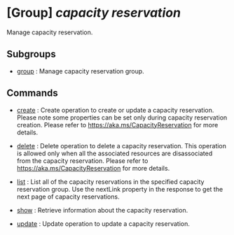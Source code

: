 # [Group] _capacity reservation_

Manage capacity reservation.

## Subgroups

- [group](/Commands/capacity/reservation/group/readme.md)
: Manage capacity reservation group.

## Commands

- [create](/Commands/capacity/reservation/_create.md)
: Create operation to create or update a capacity reservation. Please note some properties can be set only during capacity reservation creation. Please refer to https://aka.ms/CapacityReservation for more details.

- [delete](/Commands/capacity/reservation/_delete.md)
: Delete operation to delete a capacity reservation. This operation is allowed only when all the associated resources are disassociated from the capacity reservation. Please refer to https://aka.ms/CapacityReservation for more details.

- [list](/Commands/capacity/reservation/_list.md)
: List all of the capacity reservations in the specified capacity reservation group. Use the nextLink property in the response to get the next page of capacity reservations.

- [show](/Commands/capacity/reservation/_show.md)
: Retrieve information about the capacity reservation.

- [update](/Commands/capacity/reservation/_update.md)
: Update operation to update a capacity reservation.
